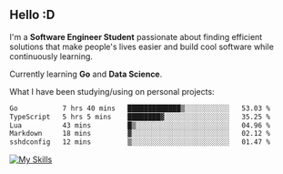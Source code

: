 ## Hello :D

I'm a **Software Engineer Student** passionate about finding efficient solutions that make people's lives easier and build cool software while continuously learning. 

Currently learning **Go** and **Data Science**.

What I have been studying/using on personal projects:
<!--START_SECTION:waka-->

```txt
Go           7 hrs 40 mins   █████████████▒░░░░░░░░░░░   53.03 %
TypeScript   5 hrs 5 mins    ████████▓░░░░░░░░░░░░░░░░   35.25 %
Lua          43 mins         █▒░░░░░░░░░░░░░░░░░░░░░░░   04.96 %
Markdown     18 mins         ▓░░░░░░░░░░░░░░░░░░░░░░░░   02.12 %
sshdconfig   12 mins         ▒░░░░░░░░░░░░░░░░░░░░░░░░   01.47 %
```

<!--END_SECTION:waka-->

[![My Skills](https://skillicons.dev/icons?i=dotnet,java,go,py,html,css,js,docker,linux)](https://skillicons.dev)
